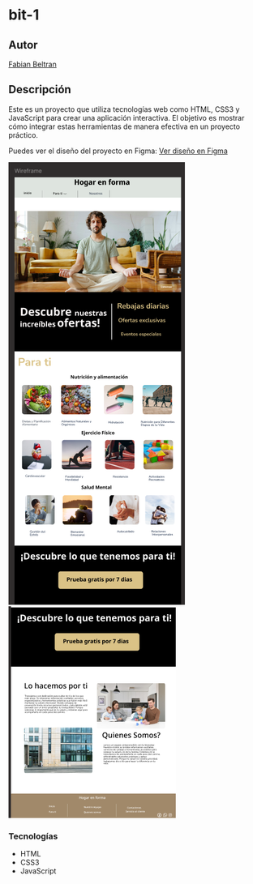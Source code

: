 
# bit-1

## Autor
[Fabian Beltran](https://github.com/fabian1031/bit-1)

## Descripción
Este es un proyecto que utiliza tecnologías web como HTML, CSS3 y JavaScript para crear una aplicación interactiva. El objetivo es mostrar cómo integrar estas herramientas de manera efectiva en un proyecto práctico.

Puedes ver el diseño del proyecto en Figma: [Ver diseño en Figma](https://www.figma.com/proto/8ldV1W4rcTjHZq2jMKZ9Wa/Untitled?node-id=29-257&p=f&t=L9m3mJWgPFSWR5Ni-0&scaling=min-zoom&content-scaling=fixed&page-id=0%3A1&starting-point-node-id=29%3A257)

![Imagen del proyecto](./assets/figma1.png)
![Imagen del proyecto](./assets/figma2.png)

### Tecnologías
- HTML
- CSS3
- JavaScript
